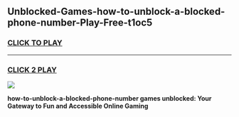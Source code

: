 
## Unblocked-Games-how-to-unblock-a-blocked-phone-number-Play-Free-t1oc5
<h3>
<a href="https://premium76.site?title=how-to-unblock-a-blocked-phone-number&ref=21A">CLICK TO PLAY</a></h3>
<hr>

<h3>
<a href="https://premium76.site?title=how-to-unblock-a-blocked-phone-number&ref=21A">CLICK 2 PLAY</a>
  
</h3>

<a href="https://premium76.site?title=how-to-unblock-a-blocked-phone-number&ref=21A"><img src="https://clearcache.store/games.png"></a>


**how-to-unblock-a-blocked-phone-number games unblocked: Your Gateway to Fun and Accessible Online Gaming**
